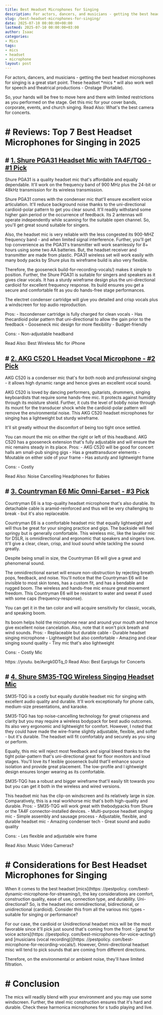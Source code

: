 ```yaml
---
title: Best Headset Microphones for Singing
description: For actors, dancers, and musicians - getting the best headset microphones for singing is a great start point. These headset mics  will also work well for...
slug: /best-headset-microphones-for-singing/
date: 2025-07-10 00:00:00+00:00
lastmod: 2025-07-10 00:00:00+03:00
author: Isaac
categories:
- Mics
tags:
- mics
- headset
- microphone
layout: post
---
```


For actors, dancers, and musicians - getting the best headset microphones for singing is a great start point. These headset *mics * will also work well for speech and theatrical productions - Onstage (Portable).

So, your hands will be free to move here and there with limited restrictions as you performed on the stage. Get this mic for your cover bands, corporate, events, and church singing. Read Also: What's the best camera for concerts.

# # Reviews: Top 7 Best Headset Microphones for Singing in 2025

## # [1. Shure PGA31 Headset Mic with TA4F/TQG - #1 Pick](https://www.amazon.com/dp/B00IVPFZ9W/?tag=p-policy-20)

Shure PGA31 is a quality headset mic that's affordable and equally dependable. It'll work on the frequency band of 900 MHz plus the 24-bit or 48kHz transmission for its wireless transmission.

Shure PGA31 comes with the condenser mic that'll ensure excellent voice articulation. It'll reduce background noise thanks to the uni-directional cardioid-polar pattern to get you clear sound. It'll readily withstand some higher gain period or the occurrence of feedback. Its 2 antennas will operate independently while scanning for the suitable open channel. So, you'll get great sound suitable for singers.

Also, the headset mic is very reliable with the less congested its 900-MHZ frequency band - and when limited signal interference. Further, you'll get top convenience as the PGA31's transmitter will work seamlessly for 8+ hours using some two AA batteries. But, the headset receiver and transmitter are made from plastic. PGA31 wireless set will work easily with many body packs by Shure plus its wireframe build is also very flexible.

Therefore, the gooseneck build-for-recording-vocals/) makes it simple to position. Further, the Shure PGA31 is suitable for singers and speakers as it gives clear vocals. It has a sturdy wireframe design plus the uni-directional cardioid for excellent frequency response. Its build ensures you get a secure and comfortable fit as you do hands-free stage performances.

The electret condenser cartridge will give you detailed and crisp vocals plus a windscreen for top audio reproduction.

Pros: - Itscondenser cartridge is fully charged for clean vocals - Has thecardioid polar pattern that uni-directional to allow the gain prior to the feedback - Gooseneck mic design for more flexibility - Budget-friendly

Cons: - Non-adjustable headband

Read Also: Best Wireless Mic for iPhone

## # [2. AKG C520 L Headset Vocal Microphone - #2 Pick](https://www.amazon.com/dp/B07Q9YKB8D/?tag=p-policy-20)

AKG C520 is a condenser mic that's for both noob and professional singing - it allows high dynamic range and hence gives an excellent vocal sound.

AKG C520 is loved by dancing performers, guitarists, drummers, singing keyboardists that require some hands-free mic. It protects against humidity through its moisture shield. Further, it cuts the level of bob6y noise through its mount for the transducer shock while the cardioid-polar pattern will remove the environmental noise. This AKG C520 headset microphones for singing has a lightweight but sturdy wireframe.

It'll sit greatly without the discomfort of being too tight once settled.

You can mount the mic on either the right or left of this headband. AKG C520 has a gooseneck extension that's fully adjustable and will ensure the mic remains steady in its place. Pros: - AKG C520 will be good for concert halls am small-pub singing gigs - Has a greattransducer elements - Moutable on either side of your frame - Has asturdy and lightweight frame

Cons: - Costly

Read Also: Noise Cancelling Headphones for Babies

## # [3. Countryman E6 Mic Omni-Earset - #3 Pick](https://www.amazon.com/dp/B00B8VXFK2/?tag=p-policy-20)

Countryman E6 is a top-quality headset microphone that's also durable. Its detachable cable is aramid-reinforced and thus will be very challenging to break - but it's also replaceable.

Countryman E6 is a comfortable headset mic that equally lightweight and will thus be great for your singing practice and gigs. The backside will feel springy but is generally comfortable. This wireless mic, like the lavalier mic for DSLR, is omnidirectional and ergonomic that speakers and singers love. It'll give a clear, clean, crisp, and loud sound while tackling the sound greatly.

Despite being small in size, the Countryman E6 will give a great and phenomenal sound.

The omnidirectional earset will ensure non-obstruction by rejecting breath pops, feedback, and noise. You'll notice that the Countryman E6 will be invisible to most skin tones, has a custom fit, and has a bendable and rugged boom. The wireless and hands-free mic ensure great movement freedom. This Countryman E6 will be resistant to water and sweat if used with some caps (frequency-response).

You can get it in the tan color and will acquire sensitivity for classic, vocals, and speaking boom.

Its boom helps hold the microphone near and around your mouth and hence give excellent noise cancelation. Also, note that it won't pick breath and wind sounds. Pros: - Replaceable but durable cable - Durable headset singing microphone - Lightweight but also comfortable - Amazing and clear singing sound quality - Tiny mic that's also lightweight

Cons: - Costly Mic

https: //youtu. be/Avrgk0DTq_0 Read Also: Best Earplugs for Concerts

## # [4. Shure SM35-TQG Wireless Singing Headset Mic](https://www.amazon.com/dp/B00IVPFZAG/?tag=p-policy-20)

SM35-TQG is a costly but equally durable headset mic for singing with excellent audio quality and durable. It'll work exceptionally for phone calls, medium-size presentations, and karaoke.

SM35-TQG has top noise-cancelling technology for great crispness and clarity but you may require a wireless bodypack for best audio outcomes. Its also very ergonomic and lightweight for comfort. However, I noted that they could have made the wire-frame slightly adjustable, flexible, and softer - but it's durable. The headset will fit comfortably and securely as you sing or perform.

Equally, this mic will reject most feedback and signal bleed thanks to the tight polar-pattern that's uni-directional great for floor monitors and loud stages. You'll love its f lexible gooseneck build that'll enhance source isolation and provide great placement. The low-profile and l ightweight design ensures longer wearing as its comfortable.

SM35-TQG has a robust and bigger wireframe that'll easily tilt towards you but you can get it both in the wireless and wired versions.

This headset mic has the clip-on windscreen and its relatively large in size. Comparatively, this is a real workhorse mic that's both high-quality and durable. Pros: - SM35-TQG will work great with thebodypacks from Shure or the TA4F connector-installed devices. - Multi-purpose headset singing mic - Simple assembly and sausage process - Adjustable, flexible, and durable headset mic - Amazing condenser tech - Great sound and audio quality

Cons: - Les flexible and adjustable wire frame

Read Also: Music Video Cameras?

# # Considerations for Best Headset Microphones for Singing

When it comes to the best headset [mics](https: //pestpolicy. com/best-dynamic-microphone-for-streaming/), the key considerations are comfort, construction quality, ease of use, connection type, and durability. Uni-directional? So, is the headset mic omnidirectional, bidirectional, or unidirectional (cardioid). Consider this from all the various mic types - suitable for singing or performance?

For our case, the cardioid or Unidirectional headset mics will be the most favorable since it'll pick just sound that's coming from the front - [great for voice actors](https: //pestpolicy. com/best-microphones-for-voice-acting/) and [musicians (vocal recording)](https: //pestpolicy. com/best-microphone-for-recording-vocals/). However, Omni-directional headset misc will tend to pick sounds that are coming from different directions.

Therefore, on the environmental or ambient noise, they'll have limited filtration.

# # Conclusion

The mics will readily blend with your environment and you may use some windscreen. Further, the steel mic construction ensures that it's hard and durable. Check these harmonica microphones for s tudio playing and live.
